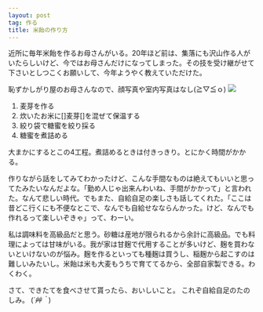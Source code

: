 ```yaml
---
layout: post
tag: 作る
title: 米飴の作り方
---
```

          

近所に毎年米飴を作るお母さんがいる。20年ほど前は、集落にも沢山作る人がいたらしいけど、今ではお母さんだけになってしまった。その技を受け継がせて下さいとしつこくお願いして、今年ようやく教えていただけた。


恥ずかしがり屋のお母さんなので、顔写真や室内写真はなし(≧▽≦ｏ)
<img src="https://kobapan.com/f/12002251423_c546a0ab57.jpg">


1. 麦芽を作る
2. 炊いたお米に[]麦芽[]を混ぜて保温する
3. 絞り袋で糖蜜を絞り採る
4. 糖蜜を煮詰める


大まかにするとこの4工程。煮詰めるときは付きっきり。とにかく時間がかかる。


作りながら話をしてみてわかったけど、こんな手間なものは絶えてもいいと思ってたみたいなんだよな。「勤め人じゃ出来んわいね、手間がかかって」と言われた。なんて悲しい時代。でもまた、自給自足の楽しさも話してくれた。「ここは昔どこ行くにも不便なとこで、なんでも自給せなならんかった。けど、なんでも作れるって楽しいぞきゃ」って、わーい。


私は調味料を高級品だと思う。砂糖は産地が限られるから余計に高級品。でも料理によっては甘味がいる。我が家は甘麹で代用することが多いけど、麹を買わないといけないのが悩み。麹を作るといっても種麹は買うし、稲麹から起こすのは難しいみたいし。米飴は米も大麦もうちで育ててるから、全部自家製できる。わくわく。


さて、できたてを食べさせて貰ったら、おいしいこと。
これぞ自給自足のたのしみ。 (*´艸｀*)


　          